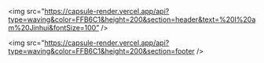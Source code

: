 <img src="https://capsule-render.vercel.app/api?type=waving&color=FFB6C1&height=200&section=header&text=%20I%20am%20Jinhui&fontSize=100” />

<img src="https://capsule-render.vercel.app/api?type=waving&color=FFB6C1&height=200&section=footer />
